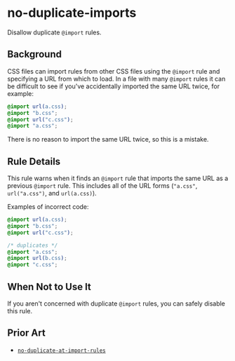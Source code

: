 # no-duplicate-imports

Disallow duplicate `@import` rules.

## Background

CSS files can import rules from other CSS files using the `@import` rule and specifying a URL from which to load. In a file with many `@import` rules it can be difficult to see if you've accidentally imported the same URL twice, for example:

```css
@import url(a.css);
@import "b.css";
@import url("c.css");
@import "a.css";
```

There is no reason to import the same URL twice, so this is a mistake.

## Rule Details

This rule warns when it finds an `@import` rule that imports the same URL as a previous `@import` rule. This includes all of the URL forms (`"a.css"`, `url("a.css")`, and `url(a.css)`).

Examples of incorrect code:

```css
@import url(a.css);
@import "b.css";
@import url("c.css");

/* duplicates */
@import "a.css";
@import url(b.css);
@import "c.css";
```

## When Not to Use It

If you aren't concerned with duplicate `@import` rules, you can safely disable this rule.

## Prior Art

- [`no-duplicate-at-import-rules`](https://stylelint.io/user-guide/rules/no-duplicate-at-import-rules)

